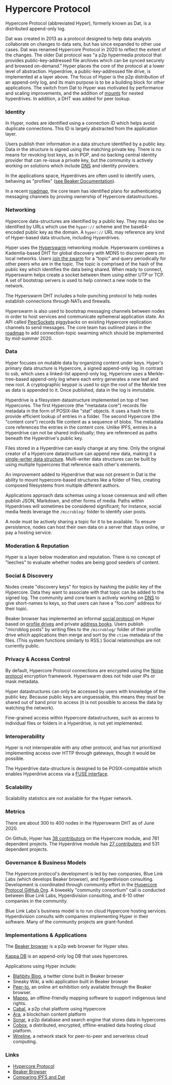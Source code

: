 # Hypercore Protocol

Hypercore Protocol (abbreviated Hyper), formerly known as Dat, is a distributed append-only log.

Dat was created in 2013 as a protocol designed to help data analysts collaborate on changes to data sets, but has since expanded to other use cases. Dat was renamed Hypercore Protocol in 2020 to reflect the extent of the changes. The older Dat protocol was "a p2p hypermedia protocol that provides public-key-addressed file archives which can be synced securely and browsed on-demand." Hyper places the core of the protocol at a lower level of abstraction. Hyperdrive, a public-key-addressed file drive, is implemented at a layer above. The focus of Hyper is the p2p distribution of an append-only log, and its main purpose is to be a building block for other applications. The switch from Dat to Hyper was motivated by performance and scaling improvements, and the addition of [mounts](https://blog.hypercore-protocol.org/posts/announcing-hyperdrive-10/) for nested hyperdrives. In addition, a DHT was added for peer lookup.

### Identity

In Hyper, nodes are identified using a connection ID which helps avoid duplicate connections. This ID is largely abstracted from the application layer.

Users publish their information in a data structure identified by a public key. Data in the structure is signed using the matching private key. There is no means for revoking lost keys, as in PGP, and no backing central identity provider that can re-issue a private key, but the community is actively working on solutions which include [DNS](https://github.com/beakerbrowser/beaker/discussions/1576) and identity providers.

In the applications space, Hyperdrives are often used to identify users, behaving as "profiles" ([see Beaker Documentation](https://docs.beakerbrowser.com/intermediate/your-profile-drive)).

In a recent [roadmap](https://beakerbrowser.com/2020/06/10/roadmap-summer-2020.html), the core team has identified plans for authenticating messaging channels by proving ownership of Hypercore datastructures.

### Networking

Hypercore data-structures are identified by a public key. They may also be identified by URLs which use the `hyper://` scheme and the base64-encoded public key as the domain. A `hyper://` URL may reference any kind of Hyper-based data structure, including Hyperdrives.

Hyper uses the [Hyperswarm](https://hypercore-protocol.org/#hyperswarm) networking module. Hyperswarm combines a Kademlia-based DHT for global discovery with MDNS to discover peers on local networks. Users [join the swarm](https://pfrazee.hashbase.io/blog/hyperswarm) for a “topic” and query periodically for other peers who are in the topic. The topic is comprised of the hash of the public key which identifies the data being shared. When ready to connect, Hyperswarm helps create a socket between them using either UTP or TCP. A set of bootstrap servers is used to help connect a new node to the network.

The Hyperswarm DHT includes a hole-punching protocol to help nodes establish connections through NATs and firewalls.

Hyperswarm is also used to bootstrap messaging channels between nodes in order to host services and communicate ephemeral application state. An API called [PeerSockets](https://docs.beakerbrowser.com/apis/beaker.peersockets) piggybacks on existing Hypercore replication channels to send messages. The core team has outlined plans in the [roadmap](https://beakerbrowser.com/2020/06/10/roadmap-summer-2020.html) to add connection-topic swarming which should be implemented by mid-summer 2020.

### Data

Hyper focuses on mutable data by organizing content under keys. Hyper's primary data structure is Hypercore, a signed append-only log. In contrast to ssb, which uses a linked-list append-only log, Hypercore uses a Merkle-tree-based append-only log where each entry generates a new leaf and new root. A cryptographic keypair is used to sign the root of the Merkle tree as data is appended to it. Once published, data in the log is immutable.

Hyperdrive is a filesystem datastructure implemented on top of two Hypercores. The first Hypercore (the "metadata core") records file metadata in the form of POSIX-like "stat" objects. It uses a hash trie to provide efficient lookup of entries in a folder. The second Hypercore (the "content core") records file content as a sequence of blobs. The metadata core references the entries in the content core. Unlike IPFS, entries in a Hyperdrive can not be shared individually; they are referenced as paths beneath the Hyperdrive's public key.

Files stored in a Hyperdrive can easily change at any time. Only the original creator of a Hypercore datastructure can append new data, making it a [single-writer data structure](https://mafinto.sh/blog/introducing-hypercore-8.html). Multi-writer data structures can be built by using multiple hypercores that reference each other's elements.

An improvement added to Hyperdrive that was not present in Dat is the ability to mount hypercore-based structures like a folder of files, creating composed filesystems from multiple different authors.

Applications approach data schemas using a loose consensus and will often publish JSON, Markdown, and other forms of media. Paths within Hyperdrives will sometimes be considered significant; for instance, social media feeds leverage the `/microblog/` folder to identify user posts.

A node must be actively sharing a topic for it to be available. To ensure persistence, nodes can host their own data on a server that stays online, or pay a hosting service.

### Moderation & Reputation

Hyper is a layer below moderation and reputation. There is no concept of "leeches" to evaluate whether nodes are being good seeders of content.

### Social & Discovery

Nodes create "discovery keys" for topics by hashing the public key of the Hypercore. Data they want to associate with that topic can be added to the signed log. The community amd core team is actively working on [DNS](https://github.com/beakerbrowser/beaker/discussions/1576) to give short-names to keys, so that users can have a "foo.com" address for their topic.

Beaker browser has implemented an informal [social protocol](https://docs.beakerbrowser.com/joining-the-social-network) on Hyper based on [profile drives](https://docs.beakerbrowser.com/intermediate/your-profile-drive) and private [address books](https://docs.beakerbrowser.com/intermediate/your-address-book). Users publish "microblog posts" by writing files to the `/microblog/` folder of their profile drive which applications then merge and sort by the `ctime` metadata of the files. (This system functions similarly to RSS.) Social relationships are not currently public.

### Privacy & Access Control

By default, Hypercore Protocol connections are encrypted using the [Noise protocol](https://noiseprotocol.org/) encryption framework. Hyperswarm does not hide user IPs or mask metadata.

Hyper datastructures can only be accessed by users with knowledge of the public key. Because public keys are unguessable, this means they must be shared out of band prior to access (it is not possible to access the data by watching the network).

Fine-grained access within Hypercore datastructures, such as access to individual files or folders in a Hyperdrive, is not yet implemented.

### Interoperability

Hyper is not interoperable with any other protocol, and has not prioritized implementing access over HTTP through gateways, though it would be possible.

The Hyperdrive data-structure is designed to be POSIX-compatible which enables Hyperdrive access via a [FUSE interface](https://en.wikipedia.org/wiki/Filesystem_in_Userspace).

### Scalability

Scalability statistics are not available for the Hyper network.

### Metrics

There are about 300 to 400 nodes in the Hyperswarm DHT as of June 2020.

On Github, Hyper has [38 contributors](https://github.com/hypercore-protocol/hypercore/graphs/contributors) on the Hypercore module, and 781 dependent projects. The Hyperdrive module has [27 contributers](https://github.com/hypercore-protocol/hyperdrive/graphs/contributors) and 531 dependent projects.

### Governance & Business Models

The Hypercore protocol's development is led by two companies, Blue Link Labs (which develops Beaker browser), and Hyperdivision consulting. Development is coordinated through community effort in the [Hypercore Protocol GitHub Org](https://github.com/hypercore-protocol). A biweekly "community consortium" call is conducted between Blue Link Labs, Hyperdivision consulting, and 6-10 other companies in the community.

Blue Link Labs's business model is to run cloud Hypercore hosting services. Hyperdivision consults with companies implementing Hyper in their software. Many of the community projects are grant-funded.

### Implementations & Applications

The [Beaker browser](https://beakerbrowser.com/) is a p2p web browser for Hyper sites.

[Kappa DB](https://github.com/kappa-db/kappa-core/blob/master/intro.md) is an append-only log DB that uses hypercores.

Applications using Hyper include:

- [Blahbity Blog](https://youtu.be/zwR6YyConQI?t=878), a twitter clone built in Beaker browser
- Sneaky Wiki, a wiki application built in Beaker browser
- [Peer-to](https://peer-to.peer-to-peer-web.com/), an online art exhibition only available through the Beaker browser.
- [Mapeo](https://www.digital-democracy.org/mapeo/), an offline-friendly mapping software to support indigenous land rights.
- [Cabal](https://cabal.chat/), a p2p chat platform using Hypercore
- [Ara](https://ara.one/), a blockchain content platform
- [Sonar](https://arso.xyz/sonar), a p2p database and search engine that stores data in hypercores
- [Cobox](https://cobox.cloud/), a distributed, encrypted, offline-enabled data hosting cloud platform.
- [Wireline](https://www.wireline.io/), a network stack for peer-to-peer and serverless cloud computing.

### Links

- [Hypercore Protocol](https://hypercore-protocol.org/)
- [Beaker Browser](https://beakerbrowser.com/)
- [Comparing IPFS and Dat](https://medium.com/decentralized-web/comparing-ipfs-and-dat-8f3891d3a603)
